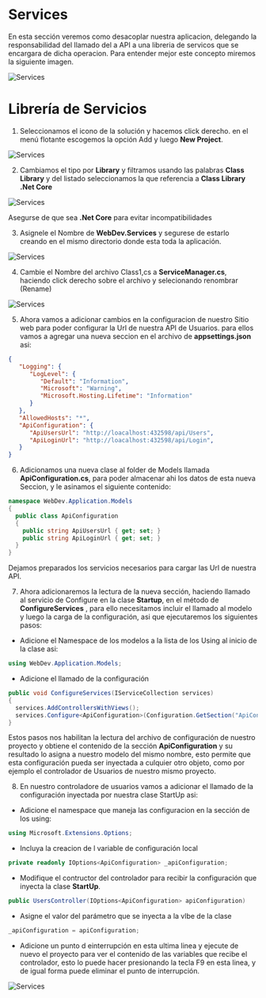 # Services
En esta sección veremos como desacoplar nuestra aplicacion, delegando la responsabilidad del llamado del a API a una libreria de servicos que se encargara de dicha operacion. Para entender mejor este concepto miremos la siguiente imagen.

![Services](https://github.com/Jucer74/WebDev/blob/main/Sesiones/Sesion-05/Services-01.png)

# Librería de Servicios
1. Seleccionamos el icono de la solución y hacemos click derecho. en el menú flotante escogemos la opción Add y luego **New Project**.

![Services](https://github.com/Jucer74/WebDev/blob/main/Sesiones/Sesion-05/Services-02.png)

2. Cambiamos el tipo por **Library** y filtramos usando las palabras **Class Library** y del listado seleccionamos la que referencia a **Class Library .Net Core**

![Services](https://github.com/Jucer74/WebDev/blob/main/Sesiones/Sesion-05/Services-03.png)

Asegurse de que sea **.Net Core** para evitar incompatibilidades

3. Asignele el Nombre de **WebDev.Services** y segurese de estarlo creando en el mismo directorio donde esta toda la aplicación.

![Services](https://github.com/Jucer74/WebDev/blob/main/Sesiones/Sesion-05/Services-04.png)

4. Cambie el Nombre del archivo Class1,cs a **ServiceManager.cs**, haciendo click derecho sobre el archivo y selecionando renombrar (Rename)

![Services](https://github.com/Jucer74/WebDev/blob/main/Sesiones/Sesion-05/Services-05.png)

5. Ahora vamos a adicionar cambios en la configuracion de nuestro Sitio web para poder configurar la Url de nuestra API de Usuarios. para ellos vamos a agregar una nueva seccion en el archivo de **appsettings.json** asi:

```json
{
   "Logging": {
      "LogLevel": {
         "Default": "Information",
         "Microsoft": "Warning",
         "Microsoft.Hosting.Lifetime": "Information"
      }
   },
   "AllowedHosts": "*",
   "ApiConfiguration": {
      "ApiUsersUrl": "http://loacalhost:432598/api/Users",
      "ApiLoginUrl": "http://loacalhost:432598/api/Login",
   }
}
```

6. Adicionamos una nueva clase al folder de Models llamada **ApiConfiguration.cs**, para poder almacenar ahi los datos de esta nueva Seccion, y le asinamos el siguiente contenido:

```csharp
namespace WebDev.Application.Models
{
  public class ApiConfiguration
  {
    public string ApiUsersUrl { get; set; }
    public string ApiLoginUrl { get; set; }
  }
}
```
Dejamos preparados los servicios necesarios para cargar las Url de nuestra API.

7. Ahora adicionaremos la lectura de la nueva sección, haciendo llamado al servicio de Configure en la clase **Startup**, en el método de **ConfigureServices** , para ello necesitamos incluir el llamado al modelo y luego la carga de la configuración, asi que ejecutaremos los siguientes pasos:

- Adicione el Namespace de los modelos a la lista de los Using al inicio de la clase asi:

```csharp
using WebDev.Application.Models;
```

- Adicione el llamado de la configuración

```csharp
public void ConfigureServices(IServiceCollection services)
{
  services.AddControllersWithViews();
  services.Configure<ApiConfiguration>(Configuration.GetSection("ApiConfiguration"));
}
```
Estos pasos nos habilitan la lectura del archivo de configuración de nuestro proyecto y obtiene el contenido de la sección **ApiConfiguration** y su resultado lo asigna a nuestro modelo del mismo nombre, esto permite que esta configuración pueda ser inyectada a culquier otro objeto, como por ejemplo el controlador de Usuarios de nuestro mismo proyecto.

8. En nuestro controladore de usuarios vamos a adicionar el llamado de la configuración inyectada por nuestra clase StartUp asi:

- Adicione el namespace que maneja las configuracion en la sección de los using:

```csharp
using Microsoft.Extensions.Options;
```
- Incluya la creacion de l variable de configuración local

```csharp
private readonly IOptions<ApiConfiguration> _apiConfiguration;
```

- Modifique el contructor del controlador para recibir la configuración que inyecta la clase **StartUp**.

```csharp
public UsersController(IOptions<ApiConfiguration> apiConfiguration)
```

- Asigne el valor del parámetro que se inyecta a la vlbe de la clase

```csharp
_apiConfiguration = apiConfiguration;
```
- Adicione un punto d einterrupción en esta ultima linea y ejecute de nuevo el proyecto para ver el contenido de las variables que recibe el controlador, esto lo puede hacer presionando la tecla F9 en esta linea, y de igual forma puede eliminar el punto de interrupción.

![Services](https://github.com/Jucer74/WebDev/blob/main/Sesiones/Sesion-05/Services-06.png)

   


  